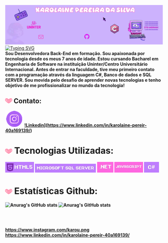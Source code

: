![Banner Karol](images/bannereditadonovo.gif)
<br> 
[![Typing SVG](https://readme-typing-svg.demolab.com?font=Fira+Code&size=18&duration=2800&color=A36FEA&center=true&width=1014&height=47&lines=%F0%9F%92%9C+Ol%C3%A1%2C+eu+sou+a+Karolaine+Pereira!+%F0%9F%92%9C;%F0%9F%92%9CBEM-VINDO(A)+AO+MEU+GITHUB!%F0%9F%92%9C)](https://git.io/typing-svg) <br>
<b>Sou Desenvolvedora Back-End em formação. Sou apaixonada por tecnologia desde os meus 7 anos de idade. Estou cursando Bacharel em Engenharia de Software na instituição Uninter/Centro Universitário Internacional. Antes de entrar na faculdade, tive meu primeiro contato com a programação através da linguagem C#, Banco de dados e SQL SERVER. Sou movida pelo desafio de aprender novas tecnologias e tenho objetivo de me profissionalizar no mundo da tecnologia!<b> 
## ![coração](images/heart.gif) Contato:
[![INSTAGRAM](./images/IconeInstagram.png)](https://www.instagram.com/karou.png) [!Linkedin](./images/IconeLinkedin.jpg)](https://www.linkedin.com/in/karolaine-pereir-40a169139/)

# ![coração](images/heart.gif) Tecnologias Utilizadas:
[![HTML5](./images/iconehtml.jpg)](https://www.w3schools.com/html/) [![MicrosoftSQLServer](./images/SQLSERVER.jpg)](https://www.w3schools.com/sql/default.asp) [![.Net](images/ICONENET.jpg)](https://pt.wikipedia.org/wiki/.NET) [![JavaScript](images/ICONEJAVA.jpg)](https://www.w3schools.com/js/default.asp) [![Csharp](images/csharp.jpg)](https://www.w3schools.com/cs/index.php)
# ![coração](images/heart.gif) Estatísticas Github:




![Anurag's GitHub stats](https://github-readme-stats.vercel.app/api?username=karoupng&theme=jolly&show_icons=true) 
![Anurag's GitHub stats](https://github-readme-stats.vercel.app/api/top-langs/?username=karoupng&theme=jolly&hide_border=true&include_all_commits=true&count_private=false&layout=compact)


<br>&nbsp;&nbsp;&nbsp;&nbsp;&nbsp;<br>

https://www.instagram.com/karou.png
https://www.linkedin.com/in/karolaine-pereir-40a169139/






<!-- Proudly created with GPRM ( https://gprm.itsvg.in ) -->
